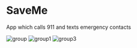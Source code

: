 # SaveMe

App which calls 911 and texts emergency contacts

![group](https://cloud.githubusercontent.com/assets/10405248/12497415/a6c725b0-c069-11e5-91bf-b26fc279aaae.png)
![group1](https://cloud.githubusercontent.com/assets/10405248/12497417/a6d96950-c069-11e5-9f1d-0bdd25eb1fa6.png)
![group3](https://cloud.githubusercontent.com/assets/10405248/12497416/a6d4b1d0-c069-11e5-87b3-e8c7df2f8995.png)
